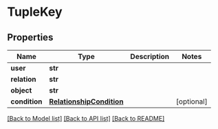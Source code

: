 # TupleKey


## Properties
Name | Type | Description | Notes
------------ | ------------- | ------------- | -------------
**user** | **str** |  | 
**relation** | **str** |  | 
**object** | **str** |  | 
**condition** | [**RelationshipCondition**](RelationshipCondition.md) |  | [optional] 

[[Back to Model list]](../README.md#documentation-for-models) [[Back to API list]](../README.md#documentation-for-api-endpoints) [[Back to README]](../README.md)


